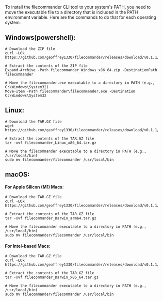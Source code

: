 To install the filecommander CLI tool to your system's PATH, you need to move the executable file to a directory that is included in the PATH environment variable. Here are the commands to do that for each operating system:

## Windows(powershell):

```shell
# Download the ZIP file
curl -LOk https://github.com/geoffrey1330/filecommander/releases/download/v0.1.1/filecommander_Windows_x86_64.zip

# Extract the contents of the ZIP file
Expand-Archive -Path filecommander_Windows_x86_64.zip -DestinationPath filecommander

# Move the filecommander.exe executable to a directory in PATH (e.g., C:\Windows\System32)
Move-Item -Path filecommander\filecommander.exe -Destination C:\Windows\System32
```

## Linux:

```shell
# Download the TAR.GZ file
wget https://github.com/geoffrey1330/filecommander/releases/download/v0.1.1/filecommander_Linux_x86_64.tar.gz

# Extract the contents of the TAR.GZ file
tar -xvf filecommander_Linux_x86_64.tar.gz

# Move the filecommander executable to a directory in PATH (e.g., /usr/local/bin)
sudo mv filecommander/filecommander /usr/local/bin
```

## macOS:

#### For Apple Silicon (M1) Macs:

```shell
# Download the TAR.GZ file
curl -LOk https://github.com/geoffrey1330/filecommander/releases/download/v0.1.1/filecommander_Darwin_arm64.tar.gz

# Extract the contents of the TAR.GZ file
tar -xvf filecommander_Darwin_arm64.tar.gz

# Move the filecommander executable to a directory in PATH (e.g., /usr/local/bin)
sudo mv filecommander/filecommander /usr/local/bin
```

#### For Intel-based Macs:

```shell
# Download the TAR.GZ file
curl -LOk https://github.com/geoffrey1330/filecommander/releases/download/v0.1.1/filecommander_Darwin_x86_64.tar.gz

# Extract the contents of the TAR.GZ file
tar -xvf filecommander_Darwin_x86_64.tar.gz

# Move the filecommander executable to a directory in PATH (e.g., /usr/local/bin)
sudo mv filecommander/filecommander /usr/local/bin
```
